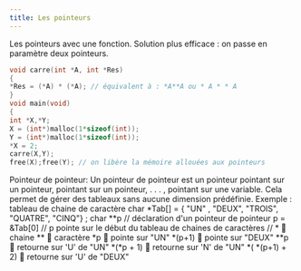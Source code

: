 ```yaml
---
title: Les pointeurs
---
```


Les pointeurs avec une fonction.
Solution plus efficace : on passe en paramètre deux pointeurs.

```C
void carre(int *A, int *Res)
{
*Res = (*A) * (*A); // équivalent à : *A**A ou * A * * A
}
void main(void)
{
int *X,*Y;
X = (int*)malloc(1*sizeof(int));
Y = (int*)malloc(1*sizeof(int));
*X = 2;
carre(X,Y);
free(X);free(Y); // on libère la mémoire allouées aux pointeurs
```

Pointeur de pointeur:
Un pointeur de pointeur est un pointeur pointant sur un pointeur, pointant sur
un pointeur, . . . , pointant sur une variable. Cela permet de gérer des
tableaux sans aucune dimension prédéfinie.
Exemple : tableau de chaine de caractère
char *Tab[] = { "UN" , "DEUX", "TROIS", "QUATRE", "CINQ"} ;
char **p // déclaration d'un pointeur de pointeur
p = &Tab[0] // p pointe sur le début du tableau de chaines de caractères
// *  chaine **  caractère
*p  pointe sur "UN"
*(p+1)  pointe sur "DEUX"
**p  retourne sur 'U' de "UN"
*(*p + 1)  retourne sur 'N' de "UN"
*( *(p+1) + 2)  retourne sur 'U' de "DEUX"
